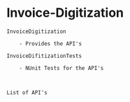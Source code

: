 # Invoice-Digitization

    InvoiceDigitization 
        
        - Provides the API's
    
    InvoiceDifitizationTests
        
        - NUnit Tests for the API's
        
       
       
    List of API's
    
      
      
                     
                    
